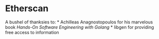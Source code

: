 # Etherscan

A bushel of thanksies to:
	* Achilleas Anagnostopoulos for his marvelous book *Hands-On Software Engineering with Golang*
	* libgen for providing free access to information
